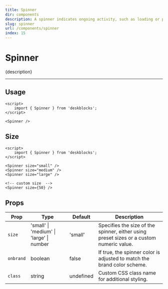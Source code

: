 ```yaml
---
title: Spinner
dir: components
description: A spinner indicates ongoing activity, such as loading or processing, providing users with immediate visual feedback.
slug: spinner
url: /components/spinner
index: 15
---
```


# Spinner

{description}

---

<script>
  import 'deskblocks/globalStyles';
</script>

## Usage

```svelte example hideScript hideFont
<script>
	import { Spinner } from 'deskblocks';
</script>

<Spinner />
```

## Size

```svelte example hideScript hideFont
<script>
	import { Spinner } from 'deskblocks';
</script>

<Spinner size="small" />
<Spinner size="medium" />
<Spinner size="large" />

<!-- custom size  -->
<Spinner size={50} />
```

## Props

| Prop      | Type                                     | Default   | Description                                                                             |
| --------- | ---------------------------------------- | --------- | --------------------------------------------------------------------------------------- |
| `size`    | 'small' \| 'medium' \| 'large' \| number | 'small'   | Specifies the size of the spinner, either using preset sizes or a custom numeric value. |
| `onbrand` | boolean                                  | false     | If true, the spinner color is adjusted to match the brand color scheme.                 |
| `class`   | string                                   | undefined | Custom CSS class name for additional styling.                                           |
